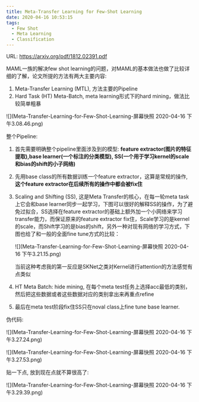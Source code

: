 ```yaml
---
title: Meta-Transfer Learning for Few-Shot Learning
date: 2020-04-16 10:53:15
tags:
  - Few Shot
  - Meta Learning
  - Classification
---
```

URL: https://arxiv.org/pdf/1812.02391.pdf

MAML一族的解决few shot learning的问题，对MAML的基本做法也做了比较详细的了解，论文所提的方法有两大主要内容:
1. Meta-Transfer Learning (MTL), 方法主要的Pipeline
2. Hard Task (HT) Meta-Batch, meta learning形式下的hard mining，做法比较简单粗暴

![](Meta-Transfer-Learning-for-Few-Shot-Learning-屏幕快照 2020-04-16 下午3.08.46.png)

整个Pipeline:
1. 首先需要明确整个pipeline里面涉及到的模型: **feature extractor(图片的特征提取),base learner(一个标注的分类模型), SS(一个用于学习kernel的scale和bias的shift的小子网络)**
2. 先用base class的所有数据训练一个feature extractor，这算是常规的操作, **这个feature extractor在后续所有的操作中都会被fix住**
3. Scaling and Shifting (SS), 这是Meta Transfer的核心，在每一轮meta task上它会和base learner同步一起学习，下图可以很好的解释SS的操作，为了避免过拟合，SS选择在feature extractor的基础上额外加一个小网络来学习transfer能力，而保证原来的feature extractor fix住，Scale学习的是kernel的scale，而Shift学习的是bias的shift，另外一种对现有网络的学习方式，下图也给了和一般的全面fine tune方式的比较：

    ![](Meta-Transfer-Learning-for-Few-Shot-Learning-屏幕快照 2020-04-16 下午3.21.15.png)

    当前这种考虑我的第一反应是SKNet之类对Kernel进行attention的方法感觉有点类似

4. HT Meta Batch: hide mining, 在每个meta test任务上选择acc最低的类别，然后把这些数据或者这些数据对应的类别拿出来再重点refine
5. 最后在meta test阶段fix住SS只在noval class上fine tune base learner.

伪代码:

![](Meta-Transfer-Learning-for-Few-Shot-Learning-屏幕快照 2020-04-16 下午3.27.24.png)

![](Meta-Transfer-Learning-for-Few-Shot-Learning-屏幕快照 2020-04-16 下午3.27.53.png)

贴一下点, 放到现在点就不算很高了:

![](Meta-Transfer-Learning-for-Few-Shot-Learning-屏幕快照 2020-04-16 下午3.29.39.png)
